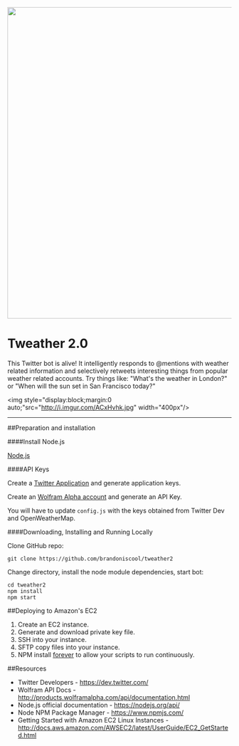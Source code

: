<a name="README"><img src="http://i.imgur.com/9lwLaNY.jpg" width="700px"/></a>

# Tweather 2.0

This Twitter bot is alive! It intelligently responds to @mentions with weather related information and selectively retweets interesting things from popular weather related accounts. Try things like: "What's the weather in London?" or "When will the sun set in San Francisco today?"

<img style="display:block;margin:0 auto;"src="http://i.imgur.com/ACxHvhk.jpg" width="400px"/>

------------------------------------------------


##Preparation and installation


####Install Node.js

[Node.js](http://nodejs.org)


####API Keys

Create a [Twitter Application](https://apps.twitter.com) and generate application keys.

Create an [Wolfram Alpha account](http://products.wolframalpha.com/api/) and generate an API Key.

You will have to update `config.js` with the keys obtained from Twitter Dev and OpenWeatherMap.

####Downloading, Installing and Running Locally

Clone GitHub repo:

```
git clone https://github.com/brandoniscool/tweather2
```

Change directory, install the node module dependencies, start bot:

```
cd tweather2
npm install
npm start
```
##Deploying to Amazon's EC2

1. Create an EC2 instance.
2. Generate and download private key file.
3. SSH into your instance.
4. SFTP copy files into your instance.
5. NPM install [forever](https://www.npmjs.com/package/forever) to allow your scripts to run continuously.

##Resources

- Twitter Developers - https://dev.twitter.com/
- Wolfram API Docs - http://products.wolframalpha.com/api/documentation.html
- Node.js official documentation - https://nodejs.org/api/
- Node NPM Package Manager - https://www.npmjs.com/
- Getting Started with Amazon EC2 Linux Instances - http://docs.aws.amazon.com/AWSEC2/latest/UserGuide/EC2_GetStarted.html
